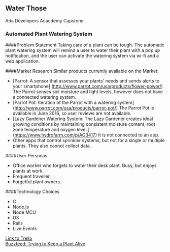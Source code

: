 ## Water Those
Ada Developers Acacdemy Capstone 
### Automated Plant Watering System

####Problem Statement
Taking care of a plant can be tough. The automatic plant watering system will remind a user to water their plant with a pop up notification,
and the user can activate the watering system via wi-fi and a web application. 

####Market Research
Similar products currently available on the Market:
+ [Parrot: A sensor that assesses your plants' needs and sends alerts to your smartphone] (http://www.parrot.com/usa/products/flower-power/)
The Parrot senses soil moisture and light levels, however does not have a connected watering system.
+ [Parrot Pot:  Iteration of the Parrot with a watering system] (http://www.parrot.com/usa/products/parrot-pot/)
The Parrot Pot is available in June 2016, so user reviews are not available.  
+ [Lazy Gardener Watering System:  The Lazy Gardener creates ideal growing conditions by maintaining consistent moisture content, root zone temperature and oxygen level.] (https://www.hydrofarm.com/p/AG3417)
It is not connected to an app.
+ Other apps that control sprinkler systems, but not for a single or multiple plants.  They also cannot collect data.

####User Personas
+ Office worker who forgets to water their desk plant. Busy, but enjoys plants at work.  
+ Frequent traveller.
+ Forgetful plant owners. 

####Technology Choices
+ C
+ Node.js
+ Node MCU
+ D3
+ Rails
+ Live Events

[Link to Trello](https://trello.com/b/LpPo5bh7/automatic-plant-watering-system) <br>
[Buzzfeed: Trying to Keep a Plant Alive](https://www.youtube.com/watch?v=wdgVx8lh5uc)


